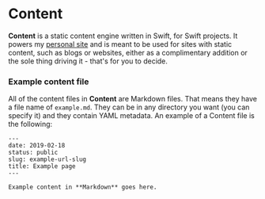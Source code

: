 # Content

**Content** is a static content engine written in Swift, for Swift projects. It powers my [personal site](https://asko.sh) and is meant to be used for sites with static content, such as blogs or websites, either as a complimentary addition or the sole thing driving it - that's for you to decide.

### Example content file

All of the content files in **Content** are Markdown files. That means they have a file name of `example.md`. They can be in any directory you want (you can specify it) and they contain YAML metadata. An example of a Content file is the following:

```
---
date: 2019-02-18
status: public
slug: example-url-slug
title: Example page
---

Example content in **Markdown** goes here.
```
